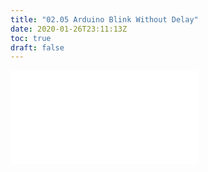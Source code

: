 ```yaml
---
title: "02.05 Arduino Blink Without Delay"
date: 2020-01-26T23:11:13Z
toc: true
draft: false
---
```


![Link to included file content](../../../../arduino/arduino-blink-without-delay.md)
